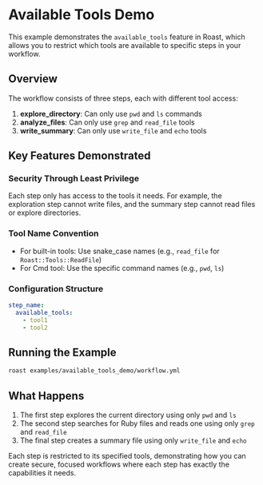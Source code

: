 # Available Tools Demo

This example demonstrates the `available_tools` feature in Roast, which allows you to restrict which tools are available to specific steps in your workflow.

## Overview

The workflow consists of three steps, each with different tool access:

1. **explore_directory**: Can only use `pwd` and `ls` commands
2. **analyze_files**: Can only use `grep` and `read_file` tools
3. **write_summary**: Can only use `write_file` and `echo` tools

## Key Features Demonstrated

### Security Through Least Privilege
Each step only has access to the tools it needs. For example, the exploration step cannot write files, and the summary step cannot read files or explore directories.

### Tool Name Convention
- For built-in tools: Use snake_case names (e.g., `read_file` for `Roast::Tools::ReadFile`)
- For Cmd tool: Use the specific command names (e.g., `pwd`, `ls`)

### Configuration Structure
```yaml
step_name:
  available_tools:
    - tool1
    - tool2
```

## Running the Example

```bash
roast examples/available_tools_demo/workflow.yml
```

## What Happens

1. The first step explores the current directory using only `pwd` and `ls`
2. The second step searches for Ruby files and reads one using only `grep` and `read_file`
3. The final step creates a summary file using only `write_file` and `echo`

Each step is restricted to its specified tools, demonstrating how you can create secure, focused workflows where each step has exactly the capabilities it needs.